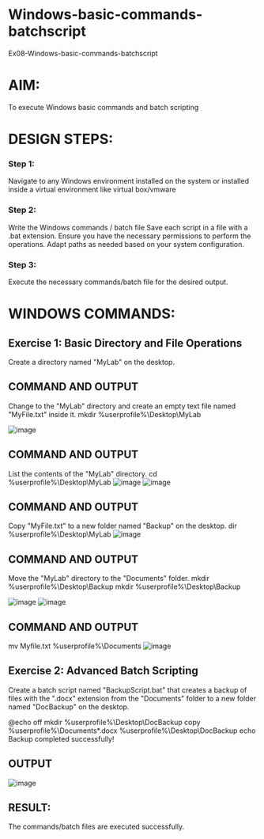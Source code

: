 # Windows-basic-commands-batchscript
Ex08-Windows-basic-commands-batchscript

# AIM:
To execute Windows basic commands and batch scripting

# DESIGN STEPS:

### Step 1:

Navigate to any Windows environment installed on the system or installed inside a virtual environment like virtual box/vmware 

### Step 2:

Write the Windows commands / batch file
Save each script in a file with a .bat extension.
Ensure you have the necessary permissions to perform the operations.
Adapt paths as needed based on your system configuration.
### Step 3:

Execute the necessary commands/batch file for the desired output. 




# WINDOWS COMMANDS:
## Exercise 1: Basic Directory and File Operations
Create a directory named "MyLab" on the desktop.


## COMMAND AND OUTPUT

Change to the "MyLab" directory and create an empty text file named "MyFile.txt" inside it.
mkdir %userprofile%\Desktop\MyLab

![image](https://github.com/Nishanth-018/Windows-basic-commands-batchscript/assets/149347651/0751e8e3-d976-4652-b6db-e3ce74337a8d)

## COMMAND AND OUTPUT

List the contents of the "MyLab" directory.
cd %userprofile%\Desktop\MyLab
![image](https://github.com/Nishanth-018/Windows-basic-commands-batchscript/assets/149347651/71395d2b-df65-45a6-a1cc-6979b2f7a6e4)
![image](https://github.com/Nishanth-018/Windows-basic-commands-batchscript/assets/149347651/7b97fdfa-bb78-4f6f-b9aa-7ce46e95e395)


## COMMAND AND OUTPUT

Copy "MyFile.txt" to a new folder named "Backup" on the desktop.
dir %userprofile%\Desktop\MyLab
![image](https://github.com/Nishanth-018/Windows-basic-commands-batchscript/assets/149347651/44bb691a-201a-4873-9fce-01e712768558)

## COMMAND AND OUTPUT

Move the "MyLab" directory to the "Documents" folder.
mkdir %userprofile%\Desktop\Backup
mkdir %userprofile%\Desktop\Backup

![image](https://github.com/Nishanth-018/Windows-basic-commands-batchscript/assets/149347651/bcf10c4c-a318-4a9a-9c90-a29cbca66531)
![image](https://github.com/Nishanth-018/Windows-basic-commands-batchscript/assets/149347651/45fe24b3-bb6b-4f40-9a64-73f65531ab1a)


## COMMAND AND OUTPUT

mv Myfile.txt %userprofile%\Documents
![image](https://github.com/Nishanth-018/Windows-basic-commands-batchscript/assets/149347651/1ad0be2d-cd50-44f3-8d21-d061da6583b1)

## Exercise 2: Advanced Batch Scripting
Create a batch script named "BackupScript.bat" that creates a backup of files with the ".docx" extension from the "Documents" folder to a new folder named "DocBackup" on the desktop.


@echo off
mkdir %userprofile%\Desktop\DocBackup
copy %userprofile%\Documents\*.docx %userprofile%\Desktop\DocBackup
echo Backup completed successfully!




## OUTPUT
![image](https://github.com/Nishanth-018/Windows-basic-commands-batchscript/assets/149347651/9903e0ff-74ff-4caa-a761-69bc157c3e7b)

## RESULT:

The commands/batch files are executed successfully.

